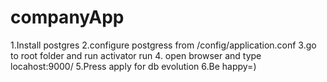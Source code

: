 # companyApp
1.Install postgres
2.configure postgress from /config/application.conf
3.go to root folder and run activator run
4. open browser and type locahost:9000/
5.Press apply for db evolution
6.Be happy=)
